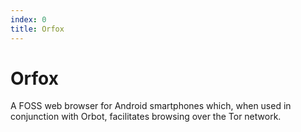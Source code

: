 ```yaml
---
index: 0
title: Orfox
---
```

# Orfox

A FOSS web browser for Android smartphones which, when used in conjunction with Orbot, facilitates browsing over the Tor network.